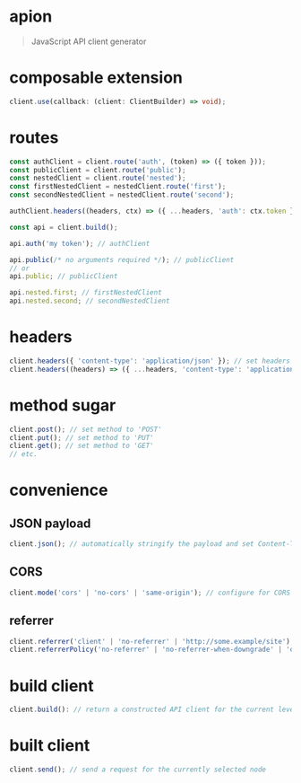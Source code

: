 # apion

> JavaScript API client generator

# composable extension

```ts
client.use(callback: (client: ClientBuilder) => void);
```

# routes

```ts
const authClient = client.route('auth', (token) => ({ token }));
const publicClient = client.route('public');
const nestedClient = client.route('nested');
const firstNestedClient = nestedClient.route('first');
const secondNestedClient = nestedClient.route('second');

authClient.headers((headers, ctx) => ({ ...headers, 'auth': ctx.token }));

const api = client.build();

api.auth('my token'); // authClient

api.public(/* no arguments required */); // publicClient
// or
api.public; // publicClient

api.nested.first; // firstNestedClient
api.nested.second; // secondNestedClient
```

# headers

```ts
client.headers({ 'content-type': 'application/json' }); // set headers
client.headers((headers) => ({ ...headers, 'content-type': 'application/json' })); // modify headers
```

# method sugar

```ts
client.post(); // set method to 'POST'
client.put(); // set method to 'PUT'
client.get(); // set method to 'GET'
// etc.
```

# convenience

## JSON payload

```ts
client.json(); // automatically stringify the payload and set Content-Type header
```

## CORS

```ts
client.mode('cors' | 'no-cors' | 'same-origin'); // configure for CORS
```

## referrer

```ts
client.referrer('client' | 'no-referrer' | 'http://some.example/site');
client.referrerPolicy('no-referrer' | 'no-referrer-when-downgrade' | 'origin' | 'origin-when-cross-origin' | 'unsafe-url');
```

# build client

```ts
client.build(): // return a constructed API client for the current level of nesting
```

# built client

```ts
client.send(); // send a request for the currently selected node
```
